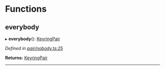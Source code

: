 

# Functions

<a id="everybody"></a>

##  everybody

▸ **everybody**(): [KeyringPair](../interfaces/_types_.keyringpair.md)

*Defined in [pair/nobody.ts:25](https://github.com/polkadot-js/common/blob/ccc1529/packages/keyring/src/pair/nobody.ts#L25)*

**Returns:** [KeyringPair](../interfaces/_types_.keyringpair.md)

___

